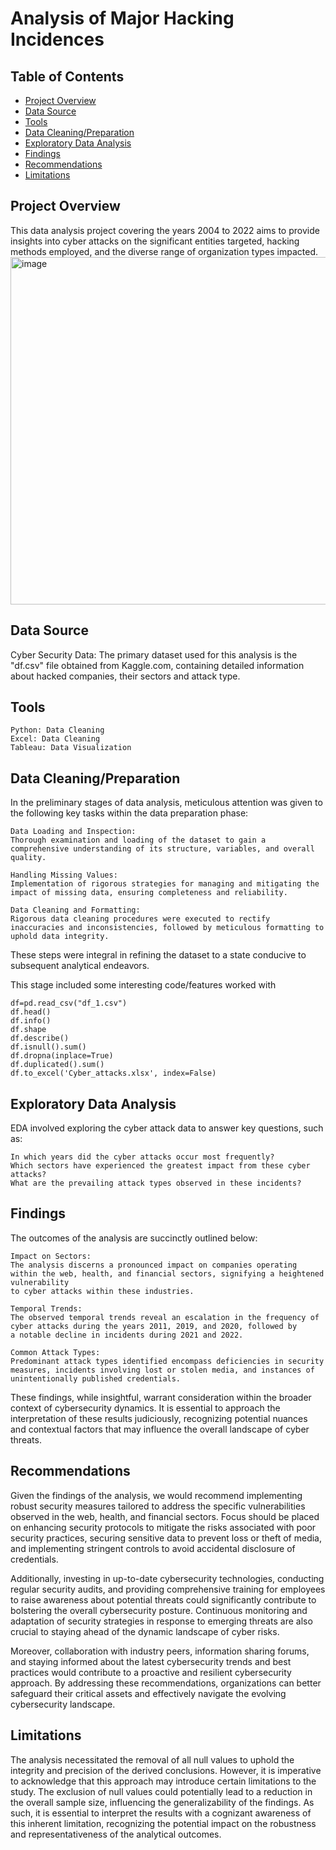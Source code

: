 # Analysis of Major Hacking Incidences
## Table of Contents
 - [Project Overview](#Project-Overview)
 - [Data Source](#Data-Source)
 - [Tools](#Tools)
 - [Data Cleaning/Preparation](#Data-Cleaning/Preparation)
 - [Exploratory Data Analysis](#Exploratory-Data-Analysis)
 - [Findings](#Findings)
 - [Recommendations](#Recommendations)
 - [Limitations](#Limitations)
   
## Project Overview

This data analysis project covering the years 2004 to 2022 aims to provide insights into cyber attacks on the significant entities targeted, hacking methods employed, and the diverse range of organization types impacted. 
<img width="556" alt="image" src="https://github.com/tuerkerme/Analysis-of-Major-Hacking-Incidences/assets/149696414/7d1eeec4-0efb-4d8e-bf2a-bac2b74eade6">

 
## Data Source
Cyber Security Data: The primary dataset used for this analysis is the "df.csv" file obtained from Kaggle.com, containing detailed information about hacked companies, their sectors and attack type. 
 
## Tools
```
Python: Data Cleaning
Excel: Data Cleaning
Tableau: Data Visualization
 ```
## Data Cleaning/Preparation

In the preliminary stages of data analysis, meticulous attention was given to the following key tasks within the data preparation phase:
```
Data Loading and Inspection:
Thorough examination and loading of the dataset to gain a comprehensive understanding of its structure, variables, and overall quality.

Handling Missing Values:
Implementation of rigorous strategies for managing and mitigating the impact of missing data, ensuring completeness and reliability.

Data Cleaning and Formatting:
Rigorous data cleaning procedures were executed to rectify inaccuracies and inconsistencies, followed by meticulous formatting to uphold data integrity.
```
These steps were integral in refining the dataset to a state conducive to subsequent analytical endeavors.

This stage included some interesting code/features worked with
 
 ```
 df=pd.read_csv("df_1.csv")
 df.head()
 df.info()
 df.shape
 df.describe()
 df.isnull().sum()
 df.dropna(inplace=True)
 df.duplicated().sum()
 df.to_excel('Cyber_attacks.xlsx', index=False)
 ```


## Exploratory Data Analysis
EDA involved exploring the cyber attack data to answer key questions, such as:
 ```
In which years did the cyber attacks occur most frequently?
Which sectors have experienced the greatest impact from these cyber attacks?
What are the prevailing attack types observed in these incidents?
 ```
## Findings
 
The outcomes of the analysis are succinctly outlined below:
```
Impact on Sectors:
The analysis discerns a pronounced impact on companies operating within the web, health, and financial sectors, signifying a heightened
vulnerability
to cyber attacks within these industries.

Temporal Trends:
The observed temporal trends reveal an escalation in the frequency of cyber attacks during the years 2011, 2019, and 2020, followed by
a notable decline in incidents during 2021 and 2022.

Common Attack Types:
Predominant attack types identified encompass deficiencies in security measures, incidents involving lost or stolen media, and instances of
unintentionally published credentials.
```
These findings, while insightful, warrant consideration within the broader context of cybersecurity dynamics. It is essential to approach the interpretation of these results judiciously, recognizing potential nuances and contextual factors that may influence the overall landscape of cyber threats.


## Recommendations

Given the findings of the analysis, we would recommend implementing robust security measures tailored to address the specific vulnerabilities observed in the web, health, and financial sectors. Focus should be placed on enhancing security protocols to mitigate the risks associated with poor security practices, securing sensitive data to prevent loss or theft of media, and implementing stringent controls to avoid accidental disclosure of credentials.

Additionally, investing in up-to-date cybersecurity technologies, conducting regular security audits, and providing comprehensive training for employees to raise awareness about potential threats could significantly contribute to bolstering the overall cybersecurity posture. Continuous monitoring and adaptation of security strategies in response to emerging threats are also crucial to staying ahead of the dynamic landscape of cyber risks.

Moreover, collaboration with industry peers, information sharing forums, and staying informed about the latest cybersecurity trends and best practices would contribute to a proactive and resilient cybersecurity approach. By addressing these recommendations, organizations can better safeguard their critical assets and effectively navigate the evolving cybersecurity landscape.


## Limitations

The analysis necessitated the removal of all null values to uphold the integrity and precision of the derived conclusions. However, it is imperative to acknowledge that this approach may introduce certain limitations to the study. The exclusion of null values could potentially lead to a reduction in the overall sample size, influencing the generalizability of the findings. As such, it is essential to interpret the results with a cognizant awareness of this inherent limitation, recognizing the potential impact on the robustness and representativeness of the analytical outcomes.
